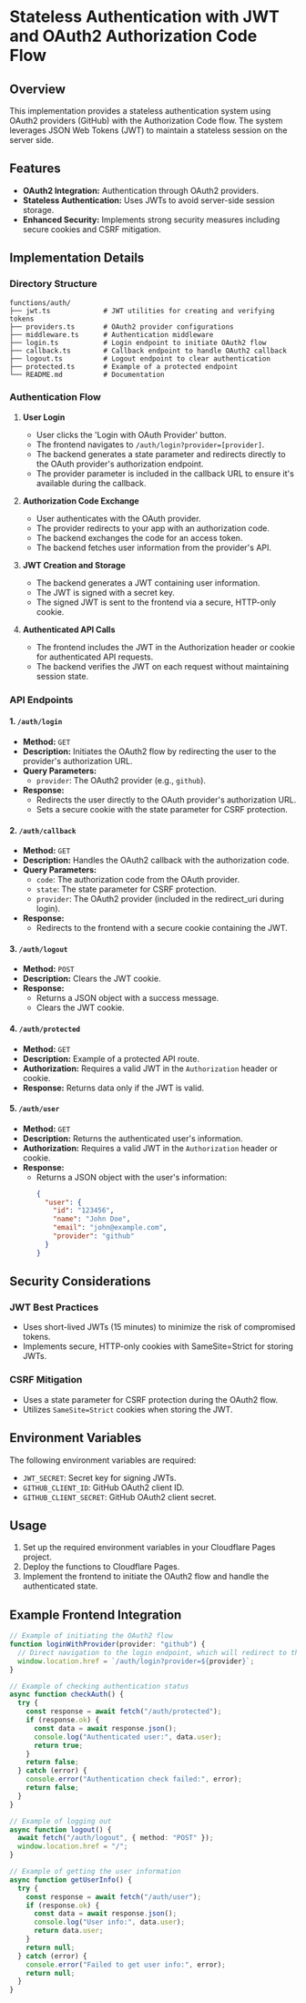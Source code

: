 # Stateless Authentication with JWT and OAuth2 Authorization Code Flow

## Overview

This implementation provides a stateless authentication system using OAuth2 providers (GitHub) with the Authorization Code flow. The system leverages JSON Web Tokens (JWT) to maintain a stateless session on the server side.

## Features

- **OAuth2 Integration:** Authentication through OAuth2 providers.
- **Stateless Authentication:** Uses JWTs to avoid server-side session storage.
- **Enhanced Security:** Implements strong security measures including secure cookies and CSRF mitigation.

## Implementation Details

### Directory Structure

```
functions/auth/
├── jwt.ts             # JWT utilities for creating and verifying tokens
├── providers.ts       # OAuth2 provider configurations
├── middleware.ts      # Authentication middleware
├── login.ts           # Login endpoint to initiate OAuth2 flow
├── callback.ts        # Callback endpoint to handle OAuth2 callback
├── logout.ts          # Logout endpoint to clear authentication
├── protected.ts       # Example of a protected endpoint
└── README.md          # Documentation
```

### Authentication Flow

1. **User Login**

   - User clicks the 'Login with OAuth Provider' button.
   - The frontend navigates to `/auth/login?provider=[provider]`.
   - The backend generates a state parameter and redirects directly to the OAuth provider's authorization endpoint.
   - The provider parameter is included in the callback URL to ensure it's available during the callback.

2. **Authorization Code Exchange**

   - User authenticates with the OAuth provider.
   - The provider redirects to your app with an authorization code.
   - The backend exchanges the code for an access token.
   - The backend fetches user information from the provider's API.

3. **JWT Creation and Storage**

   - The backend generates a JWT containing user information.
   - The JWT is signed with a secret key.
   - The signed JWT is sent to the frontend via a secure, HTTP-only cookie.

4. **Authenticated API Calls**
   - The frontend includes the JWT in the Authorization header or cookie for authenticated API requests.
   - The backend verifies the JWT on each request without maintaining session state.

### API Endpoints

#### 1. `/auth/login`

- **Method:** `GET`
- **Description:** Initiates the OAuth2 flow by redirecting the user to the provider's authorization URL.
- **Query Parameters:**
  - `provider`: The OAuth2 provider (e.g., `github`).
- **Response:**
  - Redirects the user directly to the OAuth provider's authorization URL.
  - Sets a secure cookie with the state parameter for CSRF protection.

#### 2. `/auth/callback`

- **Method:** `GET`
- **Description:** Handles the OAuth2 callback with the authorization code.
- **Query Parameters:**
  - `code`: The authorization code from the OAuth provider.
  - `state`: The state parameter for CSRF protection.
  - `provider`: The OAuth2 provider (included in the redirect_uri during login).
- **Response:**
  - Redirects to the frontend with a secure cookie containing the JWT.

#### 3. `/auth/logout`

- **Method:** `POST`
- **Description:** Clears the JWT cookie.
- **Response:**
  - Returns a JSON object with a success message.
  - Clears the JWT cookie.

#### 4. `/auth/protected`

- **Method:** `GET`
- **Description:** Example of a protected API route.
- **Authorization:** Requires a valid JWT in the `Authorization` header or cookie.
- **Response:** Returns data only if the JWT is valid.

#### 5. `/auth/user`

- **Method:** `GET`
- **Description:** Returns the authenticated user's information.
- **Authorization:** Requires a valid JWT in the `Authorization` header or cookie.
- **Response:**
  - Returns a JSON object with the user's information:
    ```json
    {
      "user": {
        "id": "123456",
        "name": "John Doe",
        "email": "john@example.com",
        "provider": "github"
      }
    }
    ```

## Security Considerations

### JWT Best Practices

- Uses short-lived JWTs (15 minutes) to minimize the risk of compromised tokens.
- Implements secure, HTTP-only cookies with SameSite=Strict for storing JWTs.

### CSRF Mitigation

- Uses a state parameter for CSRF protection during the OAuth2 flow.
- Utilizes `SameSite=Strict` cookies when storing the JWT.

## Environment Variables

The following environment variables are required:

- `JWT_SECRET`: Secret key for signing JWTs.
- `GITHUB_CLIENT_ID`: GitHub OAuth2 client ID.
- `GITHUB_CLIENT_SECRET`: GitHub OAuth2 client secret.

## Usage

1. Set up the required environment variables in your Cloudflare Pages project.
2. Deploy the functions to Cloudflare Pages.
3. Implement the frontend to initiate the OAuth2 flow and handle the authenticated state.

## Example Frontend Integration

```typescript
// Example of initiating the OAuth2 flow
function loginWithProvider(provider: "github") {
  // Direct navigation to the login endpoint, which will redirect to the provider
  window.location.href = `/auth/login?provider=${provider}`;
}

// Example of checking authentication status
async function checkAuth() {
  try {
    const response = await fetch("/auth/protected");
    if (response.ok) {
      const data = await response.json();
      console.log("Authenticated user:", data.user);
      return true;
    }
    return false;
  } catch (error) {
    console.error("Authentication check failed:", error);
    return false;
  }
}

// Example of logging out
async function logout() {
  await fetch("/auth/logout", { method: "POST" });
  window.location.href = "/";
}

// Example of getting the user information
async function getUserInfo() {
  try {
    const response = await fetch("/auth/user");
    if (response.ok) {
      const data = await response.json();
      console.log("User info:", data.user);
      return data.user;
    }
    return null;
  } catch (error) {
    console.error("Failed to get user info:", error);
    return null;
  }
}
```
